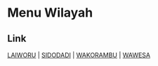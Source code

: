 # Menu Wilayah

## Link

[LAIWORU](https://github.com/gigit-pemilu/pemilu-2024-74-sulawesi-tenggara/tree/main/pilpres/hitung-suara/sub/74-sulawesi-tenggara/sub/03-muna/sub/15-batalaiworu/sub/1004-laiworu)
 | 
[SIDODADI](https://github.com/gigit-pemilu/pemilu-2024-74-sulawesi-tenggara/tree/main/pilpres/hitung-suara/sub/74-sulawesi-tenggara/sub/03-muna/sub/15-batalaiworu/sub/1003-sidodadi)
 | 
[WAKORAMBU](https://github.com/gigit-pemilu/pemilu-2024-74-sulawesi-tenggara/tree/main/pilpres/hitung-suara/sub/74-sulawesi-tenggara/sub/03-muna/sub/15-batalaiworu/sub/2002-wakorambu)
 | 
[WAWESA](https://github.com/gigit-pemilu/pemilu-2024-74-sulawesi-tenggara/tree/main/pilpres/hitung-suara/sub/74-sulawesi-tenggara/sub/03-muna/sub/15-batalaiworu/sub/2001-wawesa)

